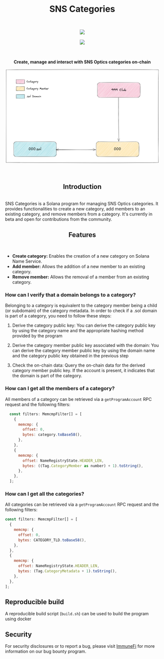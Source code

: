 <h1 align="center">SNS Categories</h1>
<br />
<p align="center">
<img width="250" src="https://i.imgur.com/nn7LMNV.png"/>
</p>
<p align="center">
<a href="https://twitter.com/bonfida">
<img src="https://img.shields.io/twitter/url?label=Bonfida&style=social&url=https%3A%2F%2Ftwitter.com%2Fbonfida">
</a>
</p>
<br />

<p align="center">
<strong>
Create, manage and interact with SNS Optics categories on-chain
</strong>
</p>

![diagram](./assets/diagram.png)

<br />
<h2 align="center">Introduction</h2>
<br />
SNS Categories is a Solana program for managing SNS Optics categories. It provides functionalities to create a new category, add members to an existing category, and remove members from a category. It's currently in beta and open for contributions from the community.

<br />
<h2 align="center">Features</h2>
<br />

- **Create category:** Enables the creation of a new category on Solana Name Service.
- **Add member:** Allows the addition of a new member to an existing category.
- **Remove member:** Allows the removal of a member from an existing category.

### How can I verify that a domain belongs to a category?

Belonging to a category is equivalent to the category member being a child (or subdomain) of the category metadata. In order to check if a .sol domain is part of a category, you need to follow these steps:

1. Derive the category public key: You can derive the category public key by using the category name and the appropriate hashing method provided by the program

2. Derive the category member public key associated with the domain: You can derive the category member public key by using the domain name and the category public key obtained in the previous step

3. Check the on-chain data: Query the on-chain data for the derived category member public key. If the account is present, it indicates that the domain is part of the category.

### How can I get all the members of a category?

All members of a category can be retrieved via a `getProgramAccount` RPC request and the following filters:

```js
  const filters: MemcmpFilter[] = [
    {
      memcmp: {
        offset: 0,
        bytes: category.toBase58(),
      },
    },
    {
      memcmp: {
        offset: NameRegistryState.HEADER_LEN,
        bytes: ((Tag.CategoryMember as number) + 1).toString(),
      },
    },
  ];
```

### How can I get all the categories?

All categories can be retrieved via a `getProgramAccount` RPC request and the following filters:

```js
const filters: MemcmpFilter[] = [
  {
    memcmp: {
      offset: 0,
      bytes: CATEGORY_TLD.toBase58(),
    },
  },
  {
    memcmp: {
      offset: NameRegistryState.HEADER_LEN,
      bytes: (Tag.CategoryMetadata + 1).toString(),
    },
  },
];
```

## Reproducible build

A reproducible build script (`build.sh`) can be used to build the program using docker

## Security

For security disclosures or to report a bug, please visit [ImmuneFi](https://immunefi.com/bounty/bonfida/) for more information on our bug bounty program.
